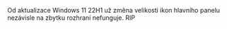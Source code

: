 Od aktualizace Windows 11 22H1 už změna velikosti ikon hlavního panelu nezávisle na zbytku rozhraní nefunguje.
RIP
